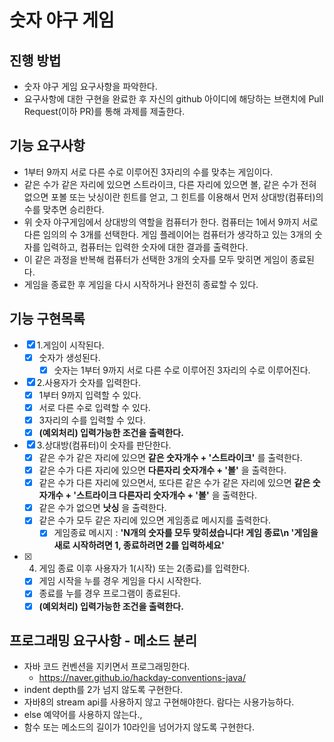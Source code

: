 # 숫자 야구 게임
## 진행 방법
* 숫자 야구 게임 요구사항을 파악한다.
* 요구사항에 대한 구현을 완료한 후 자신의 github 아이디에 해당하는 브랜치에 Pull Request(이하 PR)를 통해 과제를 제출한다.

## 기능 요구사항
* 1부터 9까지 서로 다른 수로 이루어진 3자리의 수를 맞추는 게임이다.
* 같은 수가 같은 자리에 있으면 스트라이크, 다른 자리에 있으면 볼, 같은 수가 전혀 없으면 포볼 또는 낫싱이란 힌트를 얻고, 그 힌트를 이용해서 먼저 상대방(컴퓨터)의 수를 맞추면 승리한다.
* 위 숫자 야구게임에서 상대방의 역할을 컴퓨터가 한다. 컴퓨터는 1에서 9까지 서로 다른 임의의 수 3개를 선택한다. 게임 플레이어는 컴퓨터가 생각하고 있는 3개의 숫자를 입력하고, 컴퓨터는 입력한 숫자에 대한 결과를 출력한다.
* 이 같은 과정을 반복해 컴퓨터가 선택한 3개의 숫자를 모두 맞히면 게임이 종료된다.
* 게임을 종료한 후 게임을 다시 시작하거나 완전히 종료할 수 있다.

## 기능 구현목록

- [x] 1.게임이 시작된다.
    - [x] 숫자가 생성된다.
        - [x] 숫자는 1부터 9까지 서로 다른 수로 이루어진 3자리의 수로 이루어진다.

- [x] 2.사용자가 숫자를 입력한다.
    - [x] 1부터 9까지 입력할 수 있다.
    - [x] 서로 다른 수로 입력할 수 있다.
    - [x] 3자리의 수를 입력할 수 있다.
    - [x] **(예외처리) 입력가능한 조건을 출력한다.**

- [x] 3.상대방(컴퓨터)이 숫자를 판단한다.
    - [x] 같은 수가 같은 자리에 있으면 **같은 숫자개수 + '스트라이크'** 를 출력한다.
    - [x] 같은 수가 다른 자리에 있으면 **다른자리 숫자개수 + '볼'** 을 출력한다.
    - [x] 같은 수가 다른 자리에 있으면서, 또다른 같은 수가 같은 자리에 있으면  **같은 숫자개수 + '스트라이크 다른자리 숫자개수 + '볼'** 을 출력한다.
    - [x] 같은 수가 없으면 **낫싱** 을 출력한다.
    - [x] 같은 수가 모두 같은 자리에 있으면 게임종료 메시지를 출력한다.
        - [x] 게임종료 메시지 : **'N개의 숫자를 모두 맞히셨습니다! 게임 종료\n '게임을 새로 시작하려면 1, 종료하려면 2를 입력하세요'**

- [x] 4. 게임 종료 이후 사용자가 1(시작) 또는 2(종료)를 입력한다.
    - [x] 게임 시작을 누를 경우 게임을 다시 시작한다.
    - [x] 종료를 누를 경우 프로그램이 종료된다.
    - [x] **(예외처리) 입력가능한 조건을 출력한다.**
    
## 프로그래밍 요구사항 - 메소드 분리
* 자바 코드 컨벤션을 지키면서 프로그래밍한다.
  * https://naver.github.io/hackday-conventions-java/
* indent depth를 2가 넘지 않도록 구현한다.
* 자바8의 stream api를 사용하지 않고 구현해야한다. 람다는 사용가능하다.
* else 예약어를 사용하지 않는다.,
* 함수 또는 메소드의 길이가 10라인을 넘어가지 않도록 구현한다.
